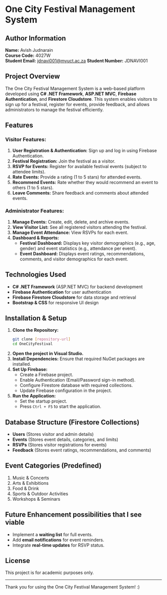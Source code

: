 # One City Festival Management System

## Author Information
**Name:** Avish Judnarain  
**Course Code:** 4027W  
**Student Email:** jdnavi001@myuct.ac.za 
**Student Number:** JDNAVI001  

## Project Overview
The One City Festival Management System is a web-based platform developed using **C# .NET Framework**, **ASP.NET MVC**, **Firebase Authentication**, and **Firestore Cloudstore**. This system enables visitors to sign up for a festival, register for events, provide feedback, and allows administrators to manage the festival efficiently.

## Features

### Visitor Features:
1. **User Registration & Authentication:** Sign up and log in using Firebase Authentication.
2. **Festival Registration:** Join the festival as a visitor.
3. **RSVP for Events:** Register for available festival events (subject to attendee limits).
4. **Rate Events:** Provide a rating (1 to 5 stars) for attended events.
5. **Recommend Events:** Rate whether they would recommend an event to others (1 to 5 stars).
6. **Leave Comments:** Share feedback and comments about attended events.

### Administrator Features:
1. **Manage Events:** Create, edit, delete, and archive events.
2. **View Visitor List:** See all registered visitors attending the festival.
3. **Manage Event Attendance:** View RSVPs for each event.
4. **Dashboard & Reports:**
   - **Festival Dashboard:** Displays key visitor demographics (e.g., age, gender) and event statistics (e.g., attendance per event).
   - **Event Dashboard:** Displays event ratings, recommendations, comments, and visitor demographics for each event.

## Technologies Used
- **C# .NET Framework** (ASP.NET MVC) for backend development
- **Firebase Authentication** for user authentication
- **Firebase Firestore Cloudstore** for data storage and retrieval
- **Bootstrap & CSS** for responsive UI design

## Installation & Setup
1. **Clone the Repository:**
   ```sh
   git clone [repository-url]
   cd OneCityFestival
   ```
2. **Open the project in Visual Studio.**
3. **Install Dependencies:** Ensure that required NuGet packages are installed.
4. **Set Up Firebase:**
   - Create a Firebase project.
   - Enable Authentication (Email/Password sign-in method).
   - Configure Firestore database with required collections.
   - Update Firebase configuration in the project.
5. **Run the Application:**
   - Set the startup project.
   - Press `Ctrl + F5` to start the application.

## Database Structure (Firestore Collections)
- **Users** (Stores visitor and admin details)
- **Events** (Stores event details, categories, and limits)
- **RSVPs** (Stores visitor registrations for events)
- **Feedback** (Stores event ratings, recommendations, and comments)

## Event Categories (Predefined)
1. Music & Concerts
2. Arts & Exhibitions
3. Food & Drink
4. Sports & Outdoor Activities
5. Workshops & Seminars

## Future Enhancement possibilities that I see viable
- Implement a **waiting list** for full events.
- Add **email notifications** for event reminders.
- Integrate **real-time updates** for RSVP status.

## License
This project is for academic purposes only.

---

Thank you for using the One City Festival Management System! :)

